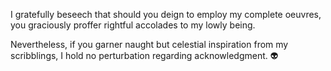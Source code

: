 I gratefully beseech that should you deign to employ my complete oeuvres,
you graciously proffer rightful accolades to my lowly being.

Nevertheless, if you garner naught but celestial inspiration from my scribblings,
I hold no perturbation regarding acknowledgment. 👽
